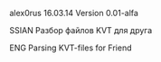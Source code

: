 alex0rus 16.03.14
Version 0.01-alfa

SSIAN
Разбор файлов KVT для друга


ENG
Parsing KVT-files for Friend

